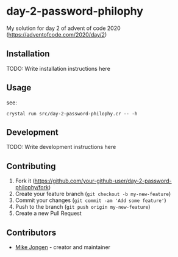 # day-2-password-philophy

My solution for day 2 of advent of code 2020 (https://adventofcode.com/2020/day/2) 

## Installation

TODO: Write installation instructions here

## Usage

see:
```
crystal run src/day-2-password-philophy.cr -- -h
```

## Development

TODO: Write development instructions here

## Contributing

1. Fork it (<https://github.com/your-github-user/day-2-password-philophy/fork>)
2. Create your feature branch (`git checkout -b my-new-feature`)
3. Commit your changes (`git commit -am 'Add some feature'`)
4. Push to the branch (`git push origin my-new-feature`)
5. Create a new Pull Request

## Contributors

- [Mike Jongen](https://github.com/MikeJongen) - creator and maintainer
